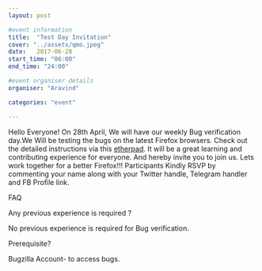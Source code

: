 ```yaml
---
layout: post

#event information
title:  "Test Day Invitation"
cover: "../assets/qmo.jpeg"
date:   2017-06-28
start_time: "06:00"
end_time: "24:00"

#event organiser details
organiser: "Aravind"

categories: "event"

---
```

Hello Everyone!
On 28th April, We will have our weekly Bug verification day.We Will be testing the bugs on the latest Firefox browsers. 
Check out the detailed instructions via this <a href="https://public.etherpad-mozilla.org/p/MozillaIN_QA_Bug_Verification_Day_20170628">etherpad</a>.
It will be a great learning and contributing experience for everyone. And hereby invite you to join us. Lets work together for a better Firefox!!!
Participants Kindly RSVP by commenting your name along with your Twitter handle, Telegram handler and FB Profile link.

FAQ

Any previous experience is required ?

No previous experience is required for Bug verification.

Prerequisite?

Bugzilla Account- to access bugs.
